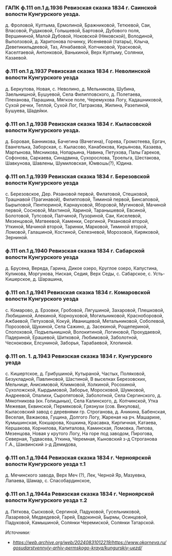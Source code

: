 ### ГАПК ф.111 оп.1 д.1936 Ревизская сказка 1834 г. Саинской волости Кунгурского уезда.

д. Фроловой, Култыма, Ермолиной, Бражниковой, Тетюевой, Саи, Власовой, Рудаковой, Голышевой, Бартовой, Дубового поля, Вершининой, Малой Дубовой, Ноковской (Няковской), Володиной, Выползовой, д. Харитонова починку, Исеняевой (татары), Клыча, Деветикильдеевой, Таз, Атнабаевой, Копчиковой, Урасковой, Каселтаевой, Антонковой, Ванькиной, Верх Култыму, Солянки, Казаевой.

### ф.111 оп.1 д.1937 Ревизская сказка 1834 г. Неволинской волости Кунгурского уезда

д. Беркутова, Новая, с. Неволино, д. Мельникова, Шубина, Заельнишной, Бушуевой, Села Филипповского, д. Полетаева, Плеханова, Парашина, Мягкое поле, Черемухова Логу, Кадашниковой, Сухой речки, Теплой, Сухой Лог, Патракова, Жилина, Разепиной, Бушуева, Шадейки.

### ф.111 оп.1 д.1938 Ревизская сказка 1834 г. Кыласовской волости Кунгурского уезда.

д. Боровая, Банникова, Бачегина (Вачегина), Горева, Громотеева, Ергач, Евангелька, Заборская, с. Кыласово, Канабекова, Кирьянова, Казаева, Мартынова, Мясникова, Нопарьина, Навина, Петухова, Палы Гареков, Софонова, Саркаева, Синадвина, Сухорослова, Троельга, Шестакова, Шавкунова, Шавлены, Шумиловская, Юмвошь(?), Юдина.

### ф.111 оп.1 д.1939 Ревизская сказка 1834 г. Березовской волости Кунгурского уезда

с. Березовское, Дер. Рязановой первой, Филатовой, Стешковой, Трашнавой (Трагинавой), Филипповой, Тиминой первой, Бинсаповой, Бырыповой, Пентюриной, Карнауховой, Яборовой, Мугиновой, Мачиной первой, Сосновой, Махтиной, Хариной, Таранышевой, Евсиной, Болотовой, Тупсовой, Палчиной, Пузориной, Саи, Киселевой, Мезенцовой, Матвеевой, Каменки, Сергиной, Рязановой второй, Уткиной, Мачиной второй, Таринки, Марковой, Тиминой второй, Ломовой, Галашиной, Костиной, Селезневой, Морозовой, Киряковой, Зерниной.

### ф.111 оп.1 д.1940 Ревизская сказка 1834 г. Сабарской волости Кунгурского уезда

д. Брусена, Вереда, Гарина, Дикое озеро, Круглое озеро, Капустина, Куликова, Моргунова, Ниская, Седия, Верх Седы, с. Сабарское, с. Усть-Кишерское, д. Шарашина,

### ф.111 оп.1 д.1941 Ревизская сказка 1834 г. Комаровской волости Кунгурского уезда

с. Комарово, д. Ерзовки, Гробовой, Лягушиной, Захаровой, Плешковой, Любишиной, Алекиной, Корноуховой, Могильниковой, Красноборовой, Ажбаевой, Петуховой, Кокуй, Иванищевой, Метальниковой, Соболевой, Порозовой, Щукиной, Села Сажино, д. Засекиной, Рощепериной, Сполоховой, Подъельнишной, Волокитиной, Логиновой, Прохудаевой, Падериной, Ерашевой, Шитковой, Любимовой, Заболотной, Чесноковки, Елсуниной, Заборья, Тарабаевой, Хлопиной.

### ф.111 оп. 1. д.1943 Ревизская сказка 1834 г. Кунгурского уезда

с. Кишертское, д. Грибушиной, Кутыраной, Частых, Поляковой, Безукладной, Павлиновой, Шастиной, В выселках Березовских, Мельнице, Анисимовой, Климковой, Холкиной, Росохиной, Сухоложской, Кырдымовой, Заборье, Моросковой, Шумковой, Андреевой, Опалихи, Сыропятовой, Заболотной, Села Сергинского, д. Мякотникова (кн. Голицыных), Села Калинского, д. Копчинской, Утка Межевая, Еквинской, Пермяковой, Грязнухи (сов. Викулова), Кыласовский завод с деревнями гр. Строганова, д. Аникина, Бабенская, Веселая, Важакова, Гущина, Долгого Логу, Жареная на рч. Машарихе, Кумышинская, Кокшарова, Кошкина, Красавка, Кирпичная, Катаева, Кершакова, Корнилова, Капиталова, Каминская, Ломовка, Липова, Мезенцова, Новая у крутого Логу, На горе под заводом, Пирогова, Северная, Тудвасева, Уткина, Черемная, Кыновский з-д Строганова Г.А., Шаквинский з-д Демидова,

### ф.111 оп.1 д.1944 Ревизская сказка 1834 г. Черноярской волости Кунгурского уезда т.1

д. Мечинского завода, Верх Меч (?), Лек, Черной Яр, Мазуевка, Лапаева, Шамар, с. Спасобардинское,

### ф.111 оп.1 д.1944а Ревизская сказка 1834 г. Черноярской волости Кунгурского уезда т.2

д. Пяткова, Сысковой, Сергиной, Падуковой, Гусельниковой, Лазаревой, Медведевой, Гарей, Евдокиной, Бырмы, Осинцовой, Падуковой, Камышиной, Солянки Черемиской, Солянки Татарской.

_Источники:_

* _https://web.archive.org/web/20240831012219/https://www.okorneva.ru/gosudarstvennyiy-arhiv-permskogo-kraya/kungurskiy-uezd/_